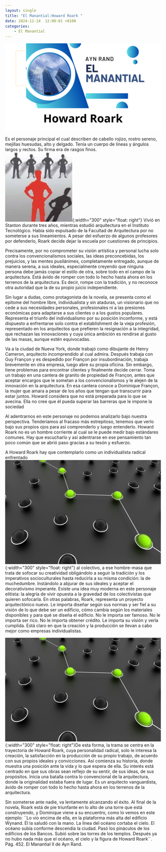```yaml
---
layout: single
title: "El Manantial:Howard Roark "
date: 2024-11-14  12:00:01 +0100
categories: 
    - El Manantial
---
```

![alt text](</assets/img/Howard Roark banner.png>)


Es el  personaje principal el cual describen de cabello rojizo, rostro sereno, mejillas huesudas, alto y delgado.  Tenía un cuerpo de líneas y ángulos largos y rectos. Su firma era de rasgos finos.
![alt text](</assets/img/howard individuallista.jpeg>){:width="300" style="float: right"} Vivió en Stanton durante tres años, mientras estudió arquitectura en el Instituto Tecnológico. Había sido expulsado de la Facultad de Arquitectura por no someterse a sus lineamientos. A pesar del esfuerzo de algunos profesores por defenderlo, Roark decide dejar la escuela por cuestiones de principios.  

Precisamente, por no comprometer su visión artística y personal lucha solo contra los convencionalismos sociales, las ideas preconcebidas, los prejuicios, y las mentes pusilánimes, completamente entregado, aunque de manera serena, a sus ideales, especialmente creyendo que ninguna persona debe jamás copiar el estilo de otra, sobre todo en el campo de la arquitectura. Está ávido de romper con todo lo hecho hasta ahora en los terrenos de la arquitectura.  Es decir, rompe con la tradición, y no reconoce otra autoridad que la de su propio juicio independiente.  


Sin lugar a dudas, como protagonista de la novela,  se presenta como el epítome del hombre libre, individualista y sin ataduras, un visionario que no cede a sus necesidades personales, profesionales ni a las presiones económicas para adaptarse a sus clientes o a los gustos populares. Representa el triunfo del individualismo por su posición inconforme, y está dispuesto a enfrentarse solo contra el establishment de la vieja profesión, representado en los arquitectos que prefieren la resignación a la integridad, que rechazan las innovaciones y cuya única ambición es rendirse al gusto de las masas, aunque estén equivocadas.


Va a la ciudad de Nueva York, donde trabajó como dibujante de Henry Cameron, arquitecto incomprendido al cual admira. Después trabaja con Guy Françon y es despedido por Françon por insubordinación, trabaja brevemente en otra empresa, luego abre su propia oficina. Sin embargo, tiene problemas para encontrar clientes y finalmente decide cerrar. Toma un trabajo en una cantera de granito de propiedad de Françon, antes que aceptar encargos que le sometan a los convencionalismos y le alejen de la innovación en la arquitectura.  En esa cantera conoce a Dominique Françon, la mujer que amara a pesar de los años que tengan que transcurrir para estar juntos. Howard considera que no está preparada para lo que se avecina. Ella no cree que él pueda superar las barreras que le impone la sociedad

Al adentrarnos en este personaje no podemos analizarlo bajo nuestra perspectiva. Tenderíamos al fracaso más estrepitoso, tenemos que verlo bajo sus propios ojos para así comprenderlo y luego entenderlo. Howard Roark no es un hombre corriente al cual se le puede medir bajo estándares comunes.  Hay que escucharlo y así adentrarse en ese pensamiento tan poco común que se abrió paso gracias a su tesón y esfuerzo.


A Howard Roark  hay que contemplarlo como un individualista radical enfrentado![alt text](</assets/img/howard diferente.jpg>){:width="300" style="float: right"} al colectivo, a ese hombre-masa que trata de sofocar su creatividad obligándolo a seguir la tradición y los imperativos socioculturales hasta reducirla a su misma condición: la de muchedumbre. Instándolo a abjurar de sus ideales y aceptar el decorativismo imperante. Existe una idea muy moderna en este personaje elitista: la alegría de vivir opuesta a la gravedad de los colectivistas que quieren sofocarla.  En otras palabras, Roark, representa un proyecto arquitectónico nuevo.  Le importa diseñar según sus normas y ser fiel a su visión de lo que debe ser un edificio, cómo cambia según los materiales disponibles y para qué se diseña el edificio. No le importa ser famoso. No le importa ser rico. No le importa obtener crédito. Le importa su visión y verla cumplida.  Está claro en que la creación y la producción se llevan a cabo mejor como empresas individualistas.


![alt text](</assets/img/howard diferente.jpg>){:width="300" style="float: right"}De esta forma, la trama se centra en la trayectoria de Howard Roark, cuya personalidad radical, solo le interesa la creación, la satisfacción en la producción de su propio trabajo, de acuerdo con sus propios ideales y convicciones. Así comienza su historia, donde muestra una posición ante la vida y lo que espera de ella. Su interés está centrado en que sus obras sean reflejo de su sentir, de sus ideas, de sus propósitos. Inicia una batalla contra lo convencional de la arquitectura, donde la originalidad estaba fuera de lugar.  Es un arquitecto vanguardista, ávido de romper con todo lo hecho hasta ahora en los terrenos de la arquitectura.


Sin someterse ante nadie, va lentamente alcanzando el éxito. Al final de la novela, Roark está de pie triunfante en lo alto de una torre que está construyendo, y Dominique viene a su encuentro, como lo vemos en este ejemplo: ´´Lo vio encima de ella, en la plataforma más alta del edificio Wynand. Él la saludó con la mano. La línea del océano cortaba el cielo. El océano subía conforme descendía la ciudad. Pasó los pináculos de los edificios de los Bancos. Subió sobre las torres de los templos. Después ya no hubo nada más que el océano, el cielo y la figura de Howard Roark´´.  Pág. 452. El Manantial  II de Ayn Rand.




